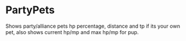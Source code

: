 # PartyPets

Shows party/alliance pets hp percentage, distance and tp if its your own pet, also shows current hp/mp and max hp/mp for pup.
